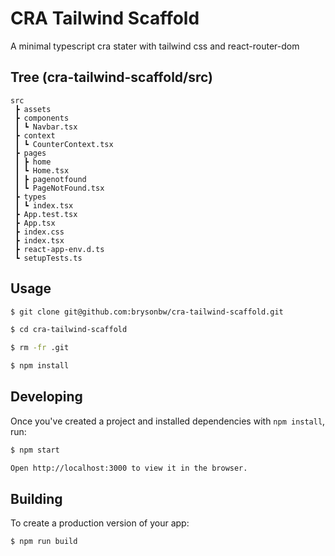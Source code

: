 # CRA Tailwind Scaffold

A minimal typescript cra stater with tailwind css and react-router-dom

## Tree (cra-tailwind-scaffold/src)

```
src
 ┣ assets
 ┣ components
 ┃ ┗ Navbar.tsx
 ┣ context
 ┃ ┗ CounterContext.tsx
 ┣ pages
 ┃ ┣ home
 ┃ ┗ Home.tsx
 ┃ ┣ pagenotfound
 ┃ ┗ PageNotFound.tsx
 ┣ types
 ┃ ┗ index.tsx
 ┣ App.test.tsx
 ┣ App.tsx
 ┣ index.css
 ┣ index.tsx
 ┣ react-app-env.d.ts
 ┗ setupTests.ts
```

## Usage

```bash
$ git clone git@github.com:brysonbw/cra-tailwind-scaffold.git

$ cd cra-tailwind-scaffold

$ rm -fr .git

$ npm install
```

## Developing

Once you've created a project and installed dependencies with `npm install`, run:

```bash
$ npm start

Open http://localhost:3000 to view it in the browser.
```

## Building

To create a production version of your app:

```bash
$ npm run build
```